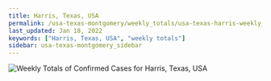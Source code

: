 ```yaml
---
title: Harris, Texas, USA
permalink: /usa-texas-montgomery/weekly_totals/usa-texas-harris-weekly_totals.html
last_updated: Jan 18, 2022
keywords: ["Harris, Texas, USA", "weekly totals"]
sidebar: usa-texas-montgomery_sidebar
---
```


![Weekly Totals of Confirmed Cases for Harris, Texas, USA](/covid_tracker/images/graphs/usa-texas-harris-weekly_totals_graph.png)
